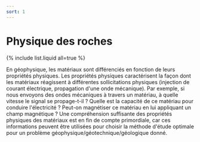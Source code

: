 ```yaml
---
sort: 1
---
```


# Physique des roches

{% include list.liquid all=true %}

En géophysique, les matériaux sont différenciés en fonction de leurs propriétés physiques. Les propriétés physiques caractérisent la façon dont les matériaux réagissent à différentes sollicitations physiques (injection de courant électrique, propagation d'une onde mécanique). Par exemple, si nous envoyons des ondes mécaniques à travers un matériau, à quelle vitesse le signal se propage-t-il ? Quelle est la capacité de ce matériau pour conduire l'électricité ? Peut-on magnétiser ce matériau en lui appliquant un champ magnétique ? Une compréhension suffisante des propriétés physiques des matériaux est en fin de compte primordiale, car ces informations peuvent être utilisées pour choisir la méthode d'étude optimale pour un problème géophysique/géotechnique/géologique donné.

